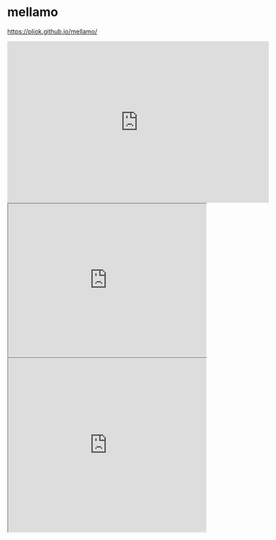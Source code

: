 # mellamo
https://pliok.github.io/mellamo/


<iframe width="600" height="371" seamless frameborder="0" scrolling="no" src="https://docs.google.com/spreadsheets/d/e/2PACX-1vRjdn7Pz5BFkrQUbiX31o39GRPJg8XT2ORJAPGFXsFrLXmI_4Gx3X9JEmHwEOgonywWuKIBN-uH8L8g/pubchart?oid=1168877872&amp;format=interactive"></iframe>

<iframe src="https://pliok.github.io/leaflet-map-simple" width="90%" height="350"></iframe>



<iframe src="https://pliok.github.io/highcharts-scatter-csv" width="90%" height="400"></iframe>
